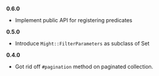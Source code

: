 **0.6.0**

  * Implement public API for registering predicates

**0.5.0**

  *  Introduce `Might::FilterParameters` as subclass of Set

**0.4.0**

  * Got rid off `#pagination` method on paginated collection.
